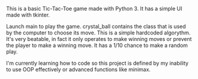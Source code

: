 This is a basic Tic-Tac-Toe game made with Python 3.
It has a simple UI made with tkinter.

Launch main to play the game. crystal_ball contains the class that is used by the computer to choose its move.
This is a simple hardcoded algorythm. It's very beatable, in fact it only operates to make winning moves or prevent the player to make a winning move. It has a 1/10 chance to make a random play.

I'm currently learning how to code so this project is defined by my inability to use OOP effectively or advanced functions like minimax.
